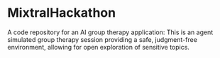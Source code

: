 # MixtralHackathon
A code repository for an AI group therapy application: This is an agent simulated group therapy session providing  a safe, judgment-free environment, allowing for open exploration of sensitive topics.
